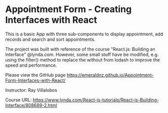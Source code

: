 # Appointment Form - Creating Interfaces with React

This is a basic App with three sub-components to display appointment, add records and search and sort appointments.

The project was built with reference of the course "React.js: Building an Interface" @lynda.com. However, some small stuff have be modified, e.g. using the filter() method to replace the without from lodash to improve the speed and performance.

Please view the GitHub page https://emeraldnz.github.io/Appointment-Form-Interfaces-with-React/


Instructor: Ray Villalobos

Course URL: https://www.lynda.com/React-js-tutorials/React-js-Building-Interface/808689-2.html
